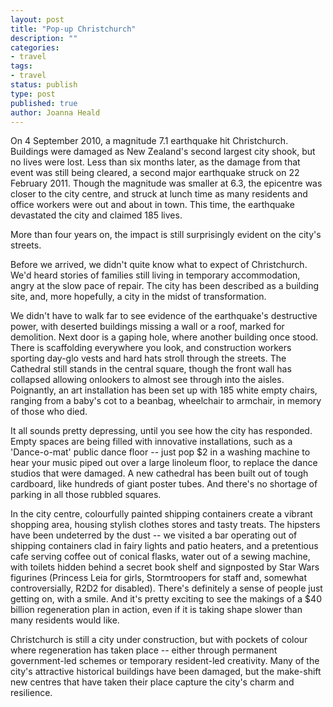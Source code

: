 ```yaml
---
layout: post
title: "Pop-up Christchurch"
description: ""
categories:
- travel
tags:
- travel
status: publish
type: post
published: true
author: Joanna Heald
---
```


On 4 September 2010, a magnitude 7.1 earthquake hit Christchurch. Buildings were damaged as New Zealand's second largest city shook, but no lives were lost. Less than six months later, as the damage from that event was still being cleared, a second major earthquake struck on 22 February 2011. Though the magnitude was smaller at 6.3, the epicentre was closer to the city centre, and struck at lunch time as many residents and office workers were out and about in town. This time, the earthquake devastated the city and claimed 185 lives. 

More than four years on, the impact is still surprisingly evident on the city's streets. 

Before we arrived, we didn't quite know what to expect of Christchurch. We'd heard stories of families still living in temporary accommodation, angry at the slow pace of repair. The city has been described as a building site, and, more hopefully, a city in the midst of transformation.

We didn't have to walk far to see evidence of the earthquake's destructive power, with deserted buildings missing a wall or a roof, marked for demolition. Next door is a gaping hole, where another building once stood. There is scaffolding everywhere you look, and construction workers sporting day-glo vests and hard hats stroll through the streets. The Cathedral still stands in the central square, though the front wall has collapsed allowing onlookers to almost see through into the aisles. Poignantly, an art installation has been set up with 185 white empty chairs, ranging from a baby's cot to a beanbag, wheelchair to armchair, in memory of those who died. 

It all sounds pretty depressing, until you see how the city has responded. Empty spaces are being filled with innovative installations, such as a 'Dance-o-mat' public dance floor -- just pop $2 in a washing machine to hear your music piped out over a large linoleum floor, to replace the dance studios that were damaged. A new cathedral has been built out of tough cardboard, like hundreds of giant poster tubes. And there's no shortage of parking in all those rubbled squares. 

In the city centre, colourfully painted shipping containers create a vibrant shopping area, housing stylish clothes stores and tasty treats. The hipsters have been undeterred by the dust -- we visited a bar operating out of shipping containers clad in fairy lights and patio heaters, and a pretentious cafe serving coffee out of conical flasks, water out of a sewing machine, with toilets hidden behind a secret book shelf and signposted by Star Wars figurines (Princess Leia for girls, Stormtroopers for staff and, somewhat controversially, R2D2 for disabled).  There's definitely a sense of people just getting on, with a smile. And it's pretty exciting to see the makings of a $40 billion regeneration plan in action, even if it is taking shape slower than many residents would like.

Christchurch is still a city under construction, but with pockets of colour where regeneration has taken place -- either through permanent government-led schemes or temporary resident-led creativity. Many of the city's attractive historical buildings have been damaged, but the make-shift new centres that have taken their place capture the city's charm and resilience.

